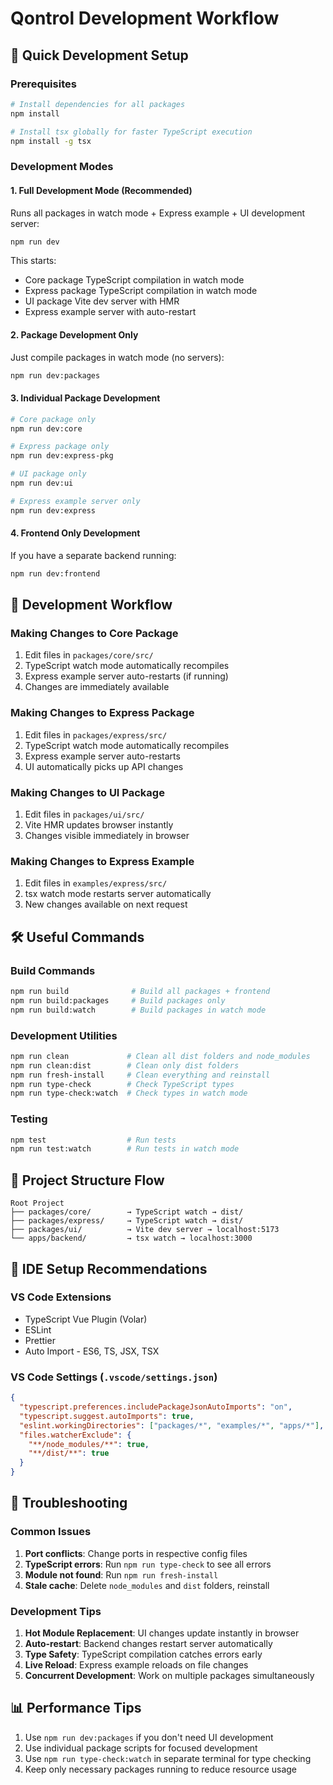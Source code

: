 # Qontrol Development Workflow

## 🚀 Quick Development Setup

### Prerequisites
```bash
# Install dependencies for all packages
npm install

# Install tsx globally for faster TypeScript execution
npm install -g tsx
```

### Development Modes

#### 1. Full Development Mode (Recommended)
Runs all packages in watch mode + Express example + UI development server:
```bash
npm run dev
```
This starts:
- Core package TypeScript compilation in watch mode
- Express package TypeScript compilation in watch mode  
- UI package Vite dev server with HMR
- Express example server with auto-restart

#### 2. Package Development Only
Just compile packages in watch mode (no servers):
```bash
npm run dev:packages
```

#### 3. Individual Package Development
```bash
# Core package only
npm run dev:core

# Express package only
npm run dev:express-pkg

# UI package only
npm run dev:ui

# Express example server only
npm run dev:express
```

#### 4. Frontend Only Development
If you have a separate backend running:
```bash
npm run dev:frontend
```

## 🔄 Development Workflow

### Making Changes to Core Package
1. Edit files in `packages/core/src/`
2. TypeScript watch mode automatically recompiles
3. Express example server auto-restarts (if running)
4. Changes are immediately available

### Making Changes to Express Package
1. Edit files in `packages/express/src/`
2. TypeScript watch mode automatically recompiles
3. Express example server auto-restarts
4. UI automatically picks up API changes

### Making Changes to UI Package
1. Edit files in `packages/ui/src/`
2. Vite HMR updates browser instantly
3. Changes visible immediately in browser

### Making Changes to Express Example
1. Edit files in `examples/express/src/`
2. tsx watch mode restarts server automatically
3. New changes available on next request

## 🛠️ Useful Commands

### Build Commands
```bash
npm run build              # Build all packages + frontend
npm run build:packages     # Build packages only
npm run build:watch        # Build packages in watch mode
```

### Development Utilities
```bash
npm run clean             # Clean all dist folders and node_modules
npm run clean:dist        # Clean only dist folders
npm run fresh-install     # Clean everything and reinstall
npm run type-check        # Check TypeScript types
npm run type-check:watch  # Check types in watch mode
```

### Testing
```bash
npm test                  # Run tests
npm run test:watch        # Run tests in watch mode
```

## 📂 Project Structure Flow

```
Root Project
├── packages/core/        → TypeScript watch → dist/
├── packages/express/     → TypeScript watch → dist/
├── packages/ui/          → Vite dev server → localhost:5173
└── apps/backend/         → tsx watch → localhost:3000
```

## 🔧 IDE Setup Recommendations

### VS Code Extensions
- TypeScript Vue Plugin (Volar)
- ESLint
- Prettier
- Auto Import - ES6, TS, JSX, TSX

### VS Code Settings (`.vscode/settings.json`)
```json
{
  "typescript.preferences.includePackageJsonAutoImports": "on",
  "typescript.suggest.autoImports": true,
  "eslint.workingDirectories": ["packages/*", "examples/*", "apps/*"],
  "files.watcherExclude": {
    "**/node_modules/**": true,
    "**/dist/**": true
  }
}
```

## 🐛 Troubleshooting

### Common Issues

1. **Port conflicts**: Change ports in respective config files
2. **TypeScript errors**: Run `npm run type-check` to see all errors
3. **Module not found**: Run `npm run fresh-install`
4. **Stale cache**: Delete `node_modules` and `dist` folders, reinstall

### Development Tips

1. **Hot Module Replacement**: UI changes update instantly in browser
2. **Auto-restart**: Backend changes restart server automatically  
3. **Type Safety**: TypeScript compilation catches errors early
4. **Live Reload**: Express example reloads on file changes
5. **Concurrent Development**: Work on multiple packages simultaneously

## 📊 Performance Tips

1. Use `npm run dev:packages` if you don't need UI development
2. Use individual package scripts for focused development
3. Use `npm run type-check:watch` in separate terminal for type checking
4. Keep only necessary packages running to reduce resource usage
